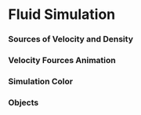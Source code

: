 # Fluid Simulation
### Sources of Velocity and Density
### Velocity Fources Animation
### Simulation Color
### Objects
